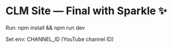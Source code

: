 # CLM Site — Final with Sparkle ✨

Run: npm install && npm run dev

Set env: CHANNEL_ID (YouTube channel ID)
